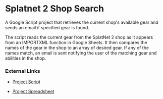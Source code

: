 # Splatnet 2 Shop Search

A Google Script project that retrieves the current shop's available gear and sends an email if specified gear is found.

The script reads the current gear from the SplatNet 2 shop as it appears from an IMPORTXML function in Google Sheets. It then compares the names of the gear in the shop to an array of desired gear. If any of the names match, an email is sent notifying the user of the matching gear and abilities in the shop.

### External Links

* [Project Script](https://script.google.com/d/18jHmFCHYY0K-YtCkXQGURbnyRZEWPxADG4KgPTSdvgDmUhm684P18wyd/edit?usp=sharing)

* [Project Spreadsheet](https://docs.google.com/spreadsheets/d/138ruVmHKZCS6nBFj4qjB2uLP99E0F89F41b6O64fG0o/edit?usp=sharing)
